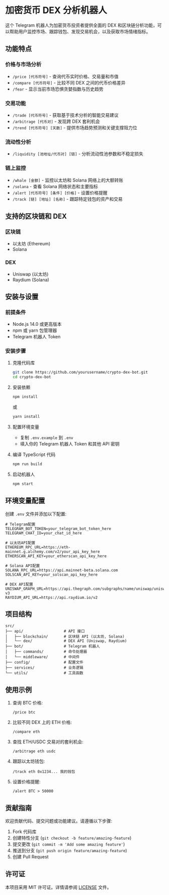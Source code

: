 # 加密货币 DEX 分析机器人

这个 Telegram 机器人为加密货币投资者提供全面的 DEX 和区块链分析功能，可以帮助用户监控市场、跟踪钱包、发现交易机会，以及获取市场情绪指标。

## 功能特点

### 价格与市场分析
- `/price [代币符号]` - 查询代币实时价格、交易量和市值
- `/compare [代币符号]` - 比较不同 DEX 之间的代币价格差异
- `/fear` - 显示当前市场恐惧贪婪指数与历史趋势


### 交易功能
- `/trade [代币符号]` - 获取基于技术分析的智能交易建议
- `/arbitrage [代币对]` - 发现跨 DEX 套利机会
- `/trend [代币符号] [天数]` - 提供市场趋势预测和关键支撑阻力位

### 流动性分析
- `/liquidity [池地址/代币对] [链]` - 分析流动性池参数和不稳定损失

### 链上监控
- `/whale [金额]` - 监控以太坊和 Solana 网络上的大额转账
- `/solana` - 查看 Solana 网络状态和主要指标
- `/alert [代币符号] [条件] [价格]` - 设置价格提醒
- `/track [链] [地址] [名称]` - 跟踪特定钱包的资产和交易

## 支持的区块链和 DEX

### 区块链
- 以太坊 (Ethereum)
- Solana

### DEX
- Uniswap (以太坊)
- Raydium (Solana)

## 安装与设置

### 前提条件
- Node.js 14.0 或更高版本
- npm 或 yarn 包管理器
- Telegram 机器人 Token

### 安装步骤
1. 克隆代码库
   ```bash
   git clone https://github.com/yourusername/crypto-dex-bot.git
   cd crypto-dex-bot
   ```

2. 安装依赖
   ```bash
   npm install
   ```
   或
   ```bash
   yarn install
   ```

3. 配置环境变量
   - 复制 `.env.example` 到 `.env`
   - 填入你的 Telegram 机器人 Token 和其他 API 密钥

4. 编译 TypeScript 代码
   ```bash
   npm run build
   ```

5. 启动机器人
   ```bash
   npm start
   ```

## 环境变量配置

创建 `.env` 文件并添加以下配置:

```
# Telegram配置
TELEGRAM_BOT_TOKEN=your_telegram_bot_token_here
TELEGRAM_CHAT_ID=your_chat_id_here

# 以太坊API配置
ETHEREUM_RPC_URL=https://eth-mainnet.g.alchemy.com/v2/your_api_key_here
ETHERSCAN_API_KEY=your_etherscan_api_key_here

# Solana API配置
SOLANA_RPC_URL=https://api.mainnet-beta.solana.com
SOLSCAN_API_KEY=your_solscan_api_key_here

# DEX API配置
UNISWAP_GRAPH_URL=https://api.thegraph.com/subgraphs/name/uniswap/uniswap-v3
RAYDIUM_API_URL=https://api.raydium.io/v2
```

## 项目结构

```
src/
├── api/                  # API 接口
│   ├── blockchain/       # 区块链 API (以太坊, Solana)
│   └── dex/              # DEX API (Uniswap, Raydium)
├── bot/                  # Telegram 机器人
│   ├── commands/         # 命令处理器
│   └── middleware/       # 中间件
├── config/               # 配置文件
├── services/             # 业务逻辑
└── utils/                # 工具函数
```

## 使用示例

1. 查询 BTC 价格:
   ```
   /price btc
   ```

2. 比较不同 DEX 上的 ETH 价格:
   ```
   /compare eth
   ```

3. 查找 ETH/USDC 交易对的套利机会:
   ```
   /arbitrage eth usdc
   ```

4. 跟踪以太坊钱包:
   ```
   /track eth 0x1234... 我的钱包
   ```

5. 设置价格提醒:
   ```
   /alert BTC > 50000
   ```

## 贡献指南

欢迎贡献代码、提交问题或功能建议。请遵循以下步骤:

1. Fork 代码库
2. 创建特性分支 (`git checkout -b feature/amazing-feature`)
3. 提交更改 (`git commit -m 'Add some amazing feature'`)
4. 推送到分支 (`git push origin feature/amazing-feature`)
5. 创建 Pull Request

## 许可证

本项目采用 MIT 许可证。详情请参阅 [LICENSE](LICENSE) 文件。